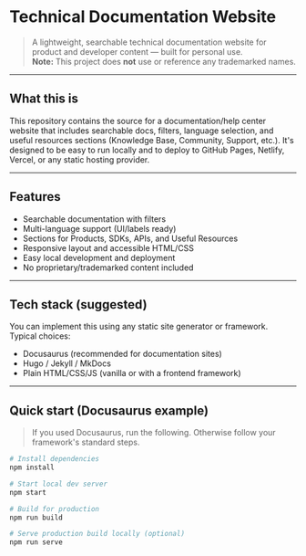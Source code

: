 # Technical Documentation Website

> A lightweight, searchable technical documentation website for product and developer content — built for personal use.  
> **Note:** This project does **not** use or reference any trademarked names.

---

## What this is
This repository contains the source for a documentation/help center website that includes searchable docs, filters, language selection, and useful resources sections (Knowledge Base, Community, Support, etc.). It's designed to be easy to run locally and to deploy to GitHub Pages, Netlify, Vercel, or any static hosting provider.

---

## Features
- Searchable documentation with filters
- Multi-language support (UI/labels ready)
- Sections for Products, SDKs, APIs, and Useful Resources
- Responsive layout and accessible HTML/CSS
- Easy local development and deployment
- No proprietary/trademarked content included

---

## Tech stack (suggested)
You can implement this using any static site generator or framework. Typical choices:
- Docusaurus (recommended for documentation sites)
- Hugo / Jekyll / MkDocs
- Plain HTML/CSS/JS (vanilla or with a frontend framework)

---

## Quick start (Docusaurus example)

> If you used Docusaurus, run the following. Otherwise follow your framework's standard steps.

```bash
# Install dependencies
npm install

# Start local dev server
npm start

# Build for production
npm run build

# Serve production build locally (optional)
npm run serve
